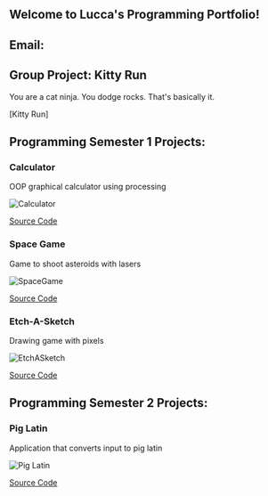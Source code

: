 ## Welcome to Lucca's Programming Portfolio!

## Email:

## Group Project: Kitty Run

You are a cat ninja. You dodge rocks. That's basically it.

[Kitty Run]

## Programming Semester 1 Projects:

### Calculator

OOP graphical calculator using processing

![Calculator](https://github.com/cocomiwk/computerprogrammingA3/blob/gh-pages/images/calc.png?raw=true)

[Source Code](https://github.com/cocomiwk/computerprogrammingA3/tree/gh-pages/src/calculator)

### Space Game

Game to shoot asteroids with lasers

![SpaceGame](https://github.com/cocomiwk/computerprogrammingA3/blob/gh-pages/images/spacegame/spacegame.png?raw=true)

[Source Code](https://github.com/cocomiwk/computerprogrammingA3/tree/gh-pages/src/spacegame)

### Etch-A-Sketch

Drawing game with pixels

![EtchASketch](https://github.com/cocomiwk/computerprogrammingA3/blob/gh-pages/images/etchasketch/etchasketch.png?raw=true)

[Source Code](https://github.com/cocomiwk/computerprogrammingA3/tree/gh-pages/src/etchasketch)

## Programming Semester 2 Projects:

### Pig Latin

Application that converts input to pig latin

![Pig Latin](https://user-images.githubusercontent.com/111709553/220774960-207d13d4-2e6f-40bb-a8a5-e62f553393c2.png)

[Source Code](https://github.com/cocomiwk/computerprogrammingA3/tree/gh-pages/src/pig%20latin)



